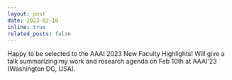 ```yaml
---
layout: post
date: 2023-02-10
inline: true
related_posts: false
---
```


Happy to be selected to the AAAI 2023 New Faculty Highlights! Will give a talk summarizing my work and research agenda on Feb 10th at AAAI'23 (Washington DC, USA).
